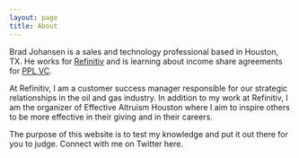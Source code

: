 ```yaml
---
layout: page
title: About
---
```


Brad Johansen is a sales and technology professional based in Houston, TX. He works for [Refinitiv](http://refinitiv.com) and is learning about income share agreements for [PPL VC](https://ppl.vc).

At Refinitiv, I am a customer success manager responsible for our strategic relationships in the oil and gas industry. In addition to my work at Refinitiv, I am the organizer of Effective Altruism Houston where I aim to inspire others to be more effective in their giving and in their careers.

The purpose of this website is to test my knowledge and put it out there for you to judge. Connect with me on Twitter here.

